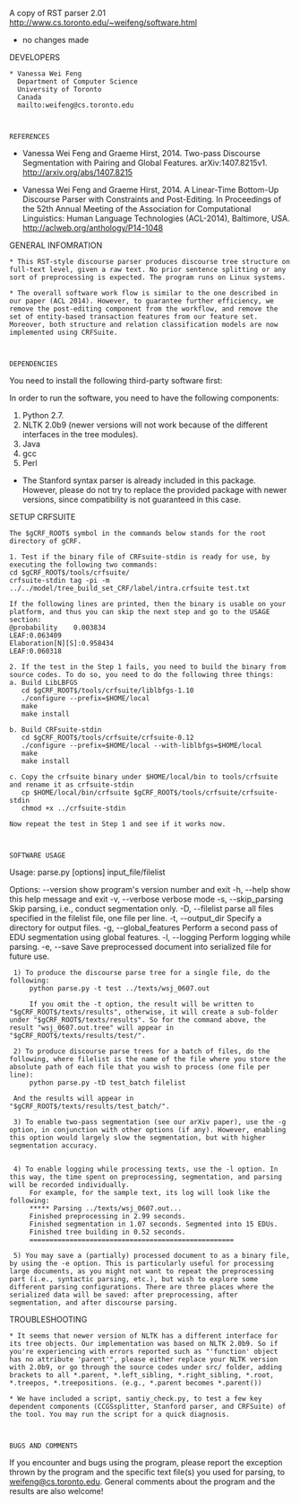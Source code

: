 A copy of RST parser 2.01 http://www.cs.toronto.edu/~weifeng/software.html
- no changes made
 

DEVELOPERS
~~~~~~~~~~~~~~~~~~~~
* Vanessa Wei Feng
  Department of Computer Science
  University of Toronto
  Canada
  mailto:weifeng@cs.toronto.edu



REFERENCES
~~~~~~~~~~~~~~~~~~~~~~
* Vanessa Wei Feng and Graeme Hirst, 2014. Two-pass Discourse Segmentation with Pairing and Global Features. arXiv:1407.8215v1. http://arxiv.org/abs/1407.8215

* Vanessa Wei Feng and Graeme Hirst, 2014. A Linear-Time Bottom-Up Discourse Parser with Constraints and Post-Editing. In Proceedings of the 52th Annual Meeting of the Association for Computational Linguistics: Human Language Technologies (ACL-2014), Baltimore, USA. http://aclweb.org/anthology/P14-1048



GENERAL INFOMRATION
~~~~~~~~~~~~~~~~~~~~~~
* This RST-style discourse parser produces discourse tree structure on full-text level, given a raw text. No prior sentence splitting or any sort of preprocessing is expected. The program runs on Linux systems.

* The overall software work flow is similar to the one described in our paper (ACL 2014). However, to guarantee further efficiency, we remove the post-editing component from the workflow, and remove the set of entity-based transaction features from our feature set. Moreover, both structure and relation classification models are now implemented using CRFSuite.



DEPENDENCIES
~~~~~~~~~~~~~~~~~~~~~~
You need to install the following third-party software first:

In order to run the software, you need to have the following components:
1. Python 2.7.
2. NLTK 2.0b9 (newer versions will not work because of the different interfaces in the tree modules).
3. Java
4. gcc
5. Perl

* The Stanford syntax parser is already included in this package. However, please do not try to replace the provided package with newer versions, since compatibility is not guaranteed in this case.



SETUP CRFSUITE
~~~~~~~~~~~~~~~~~~~~~~
The $gCRF_ROOT$ symbol in the commands below stands for the root directory of gCRF.

1. Test if the binary file of CRFsuite-stdin is ready for use, by executing the following two commands:
cd $gCRF_ROOT$/tools/crfsuite/
crfsuite-stdin tag -pi -m ../../model/tree_build_set_CRF/label/intra.crfsuite test.txt

If the following lines are printed, then the binary is usable on your platform, and thus you can skip the next step and go to the USAGE section:
@probability    0.003834
LEAF:0.063409
Elaboration[N][S]:0.958434
LEAF:0.060318

2. If the test in the Step 1 fails, you need to build the binary from source codes. To do so, you need to do the following three things:
a. Build LibLBFGS
   cd $gCRF_ROOT$/tools/crfsuite/liblbfgs-1.10
   ./configure --prefix=$HOME/local
   make
   make install

b. Build CRFsuite-stdin
   cd $gCRF_ROOT$/tools/crfsuite/crfsuite-0.12
   ./configure --prefix=$HOME/local --with-liblbfgs=$HOME/local
   make
   make install

c. Copy the crfsuite binary under $HOME/local/bin to tools/crfsuite and rename it as crfsuite-stdin
   cp $HOME/local/bin/crfsuite $gCRF_ROOT$/tools/crfsuite/crfsuite-stdin
   chmod +x ../crfsuite-stdin

Now repeat the test in Step 1 and see if it works now.



SOFTWARE USAGE
~~~~~~~~~~~~~~~~~~~~~~
Usage: parse.py [options] input_file/filelist

Options:
  --version             show program's version number and exit
  -h, --help            show this help message and exit
  -v, --verbose         verbose mode
  -s, --skip_parsing    Skip parsing, i.e., conduct segmentation only.
  -D, --filelist        parse all files specified in the filelist file, one
                        file per line.
  -t, --output_dir      Specify a directory for output files.
  -g, --global_features
                        Perform a second pass of EDU segmentation using global
                        features.
  -l, --logging         Perform logging while parsing.
  -e, --save            Save preprocessed document into serialized file for
                        future use.

     1) To produce the discourse parse tree for a single file, do the following:
         python parse.py -t test ../texts/wsj_0607.out

         If you omit the -t option, the result will be written to "$gCRF_ROOT$/texts/results", otherwise, it will create a sub-folder under "$gCRF_ROOT$/texts/results". So for the command above, the result "wsj_0607.out.tree" will appear in "$gCRF_ROOT$/texts/results/test/".

     2) To produce discourse parse trees for a batch of files, do the following, where filelist is the name of the file where you store the absolute path of each file that you wish to process (one file per line):
         python parse.py -tD test_batch filelist

	 And the results will appear in "$gCRF_ROOT$/texts/results/test_batch/".

     3) To enable two-pass segmentation (see our arXiv paper), use the -g option, in conjunction with other options (if any). However, enabling this option would largely slow the segmentation, but with higher segmentation accuracy.


     4) To enable logging while processing texts, use the -l option. In this way, the time spent on preprocessing, segmentation, and parsing will be recorded individually.
         For example, for the sample text, its log will look like the following:
         ***** Parsing ../texts/wsj_0607.out...
         Finished preprocessing in 2.99 seconds.
         Finished segmentation in 1.07 seconds. Segmented into 15 EDUs.
         Finished tree building in 0.52 seconds.
         ===================================================

     5) You may save a (partially) processed document to as a binary file, by using the -e option. This is particularly useful for processing large documents, as you might not want to repeat the preprocessing part (i.e., syntactic parsing, etc.), but wish to explore some different parsing configurations. There are three places where the serialized data will be saved: after preprocessing, after segmentation, and after discourse parsing.



TROUBLESHOOTING
~~~~~~~~~~~~~~~~~~~~~~
* It seems that newer version of NLTK has a different interface for its tree objects. Our implementation was based on NLTK 2.0b9. So if you're experiencing with errors reported such as "'function' object has no attribute 'parent'", please either replace your NLTK version with 2.0b9, or go through the source codes under src/ folder, adding brackets to all *.parent, *.left_sibling, *.right_sibling, *.root, *.treepos, *.treepositions. (e.g., *.parent becomes *.parent())

* We have included a script, santiy_check.py, to test a few key dependent components (CCGSsplitter, Stanford parser, and CRFSuite) of the tool. You may run the script for a quick diagnosis.



BUGS AND COMMENTS
~~~~~~~~~~~~~~~~~~~~~~
If you encounter and bugs using the program, please report the exception thrown by the program and the specific text file(s) you used for parsing, to weifeng@cs.toronto.edu. General comments about the program and the results are also welcome!
